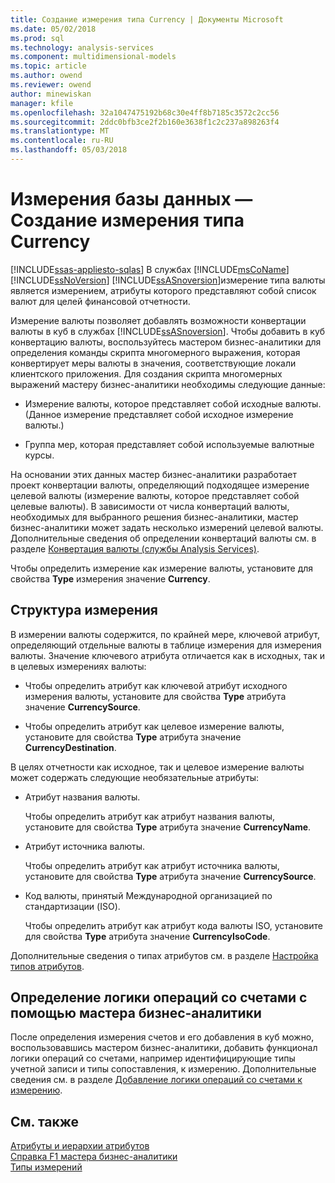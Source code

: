 ```yaml
---
title: Создание измерения типа Currency | Документы Microsoft
ms.date: 05/02/2018
ms.prod: sql
ms.technology: analysis-services
ms.component: multidimensional-models
ms.topic: article
ms.author: owend
ms.reviewer: owend
author: minewiskan
manager: kfile
ms.openlocfilehash: 32a1047475192b68c30e4ff8b7185c3572c2cc56
ms.sourcegitcommit: 2ddc0bfb3ce2f2b160e3638f1c2c237a898263f4
ms.translationtype: MT
ms.contentlocale: ru-RU
ms.lasthandoff: 05/03/2018
---
```

# <a name="database-dimensions---create-a-currency-type-dimension"></a>Измерения базы данных — Создание измерения типа Currency
[!INCLUDE[ssas-appliesto-sqlas](../../includes/ssas-appliesto-sqlas.md)]
  В службах [!INCLUDE[msCoName](../../includes/msconame-md.md)] [!INCLUDE[ssNoVersion](../../includes/ssnoversion-md.md)] [!INCLUDE[ssASnoversion](../../includes/ssasnoversion-md.md)]измерение типа валюты является измерением, атрибуты которого представляют собой список валют для целей финансовой отчетности.  
  
 Измерение валюты позволяет добавлять возможности конвертации валюты в куб в службах [!INCLUDE[ssASnoversion](../../includes/ssasnoversion-md.md)]. Чтобы добавить в куб конвертацию валюты, воспользуйтесь мастером бизнес-аналитики для определения команды скрипта многомерного выражения, которая конвертирует меры валюты в значения, соответствующие локали клиентского приложения. Для создания скрипта многомерных выражений мастеру бизнес-аналитики необходимы следующие данные:  
  
-   Измерение валюты, которое представляет собой исходные валюты. (Данное измерение представляет собой исходное измерение валюты.)  
  
-   Группа мер, которая представляет собой используемые валютные курсы.  
  
 На основании этих данных мастер бизнес-аналитики разработает проект конвертации валюты, определяющий подходящее измерение целевой валюты (измерение валюты, которое представляет собой целевые валюты). В зависимости от числа конвертаций валюты, необходимых для выбранного решения бизнес-аналитики, мастер бизнес-аналитики может задать несколько измерений целевой валюты. Дополнительные сведения об определении конвертаций валюты см. в разделе [Конвертация валюты (службы Analysis Services)](../../analysis-services/currency-conversions-analysis-services.md).  
  
 Чтобы определить измерение как измерение валюты, установите для свойства **Type** измерения значение **Currency**.  
  
## <a name="dimension-structure"></a>Структура измерения  
 В измерении валюты содержится, по крайней мере, ключевой атрибут, определяющий отдельные валюты в таблице измерения для измерения валюты. Значение ключевого атрибута отличается как в исходных, так и в целевых измерениях валюты:  
  
-   Чтобы определить атрибут как ключевой атрибут исходного измерения валюты, установите для свойства **Type** атрибута значение **CurrencySource**.  
  
-   Чтобы определить атрибут как целевое измерение валюты, установите для свойства **Type** атрибута значение **CurrencyDestination**.  
  
 В целях отчетности как исходное, так и целевое измерение валюты может содержать следующие необязательные атрибуты:  
  
-   Атрибут названия валюты.  
  
     Чтобы определить атрибут как атрибут названия валюты, установите для свойства **Type** атрибута значение **CurrencyName**.  
  
-   Атрибут источника валюты.  
  
     Чтобы определить атрибут как атрибут источника валюты, установите для свойства **Type** атрибута значение **CurrencySource**.  
  
-   Код валюты, принятый Международной организацией по стандартизации (ISO).  
  
     Чтобы определить атрибут как атрибут кода валюты ISO, установите для свойства **Type** атрибута значение **CurrencyIsoCode**.  
  
 Дополнительные сведения о типах атрибутов см. в разделе [Настройка типов атрибутов](../../analysis-services/multidimensional-models/attribute-properties-configure-attribute-types.md).  
  
## <a name="defining-account-intelligence-with-the-business-intelligence-wizard"></a>Определение логики операций со счетами с помощью мастера бизнес-аналитики  
 После определения измерения счетов и его добавления в куб можно, воспользовавшись мастером бизнес-аналитики, добавить функционал логики операций со счетами, например идентифицирующие типы учетной записи и типы сопоставления, к измерению. Дополнительные сведения см. в разделе [Добавление логики операций со счетами к измерению](../../analysis-services/multidimensional-models/bi-wizard-add-account-intelligence-to-a-dimension.md).  
  
## <a name="see-also"></a>См. также  
 [Атрибуты и иерархии атрибутов](../../analysis-services/multidimensional-models-olap-logical-dimension-objects/attributes-and-attribute-hierarchies.md)   
 [Справка F1 мастера бизнес-аналитики](http://msdn.microsoft.com/library/155ac80c-63ae-47aa-9e86-9396e3d920eb)   
 [Типы измерений](../../analysis-services/multidimensional-models-olap-logical-dimension-objects/database-dimension-properties-types.md)  
  
  
